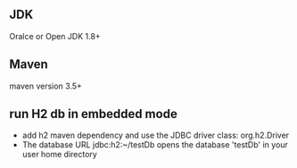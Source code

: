 

## JDK 

Oralce or Open JDK 1.8+

## Maven

maven version 3.5+

## run H2 db in embedded mode

* add h2 maven dependency and use the JDBC driver class: org.h2.Driver
* The database URL jdbc:h2:~/testDb opens the database 'testDb' in your user home directory


